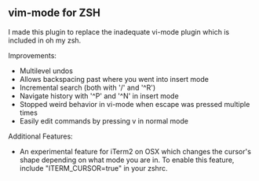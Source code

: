 ## vim-mode for ZSH

I made this plugin to replace the inadequate vi-mode plugin which is included in oh my zsh.

Improvements:
* Multilevel undos
* Allows backspacing past where you went into insert mode
* Incremental search (both with '/' and '^R')
* Navigate history with '^P' and '^N' in insert mode
* Stopped weird behavior in vi-mode when escape was pressed multiple times
* Easily edit commands by pressing v in normal mode

Additional Features:
* An experimental feature for iTerm2 on OSX which changes the cursor's shape depending on what mode you are in.  To enable this feature, include "ITERM_CURSOR=true" in your zshrc.
